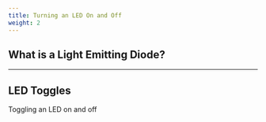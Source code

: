 ```yaml
---
title: Turning an LED On and Off
weight: 2
---
```


## What is a Light Emitting Diode?

---

## LED Toggles

Toggling an LED on and off